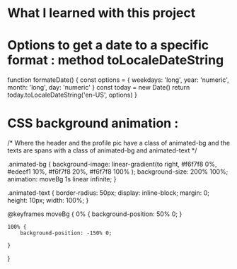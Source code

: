 # What I learned with this project

# Options to get a date to a specific format : method toLocaleDateString

function formateDate() {
    const options = {
        weekdays: 'long',
        year: 'numeric',
        month: 'long',
        day: 'numeric'
    }
    const today = new Date()
    return today.toLocaleDateString('en-US', options)
}

# CSS background animation :

/* Where the header and the profile pic have a class of animated-bg and the texts are spans with a class of animated-bg and animated-text */

.animated-bg  {
    background-image: linear-gradient(to right,
    #f6f7f8 0%,
    #edeef1 10%,
    #f6f7f8 20%,
    #f6f7f8 100%
     );
    background-size: 200% 100%;
    animation: moveBg 1s linear infinite;
}

.animated-text {
    border-radius: 50px;
    display: inline-block;
    margin: 0;
    height: 10px;
    width: 100%;
}

@keyframes moveBg {
    0% {
        background-position: 50% 0;
    }

    100% {
        background-position: -150% 0;

    }
}
